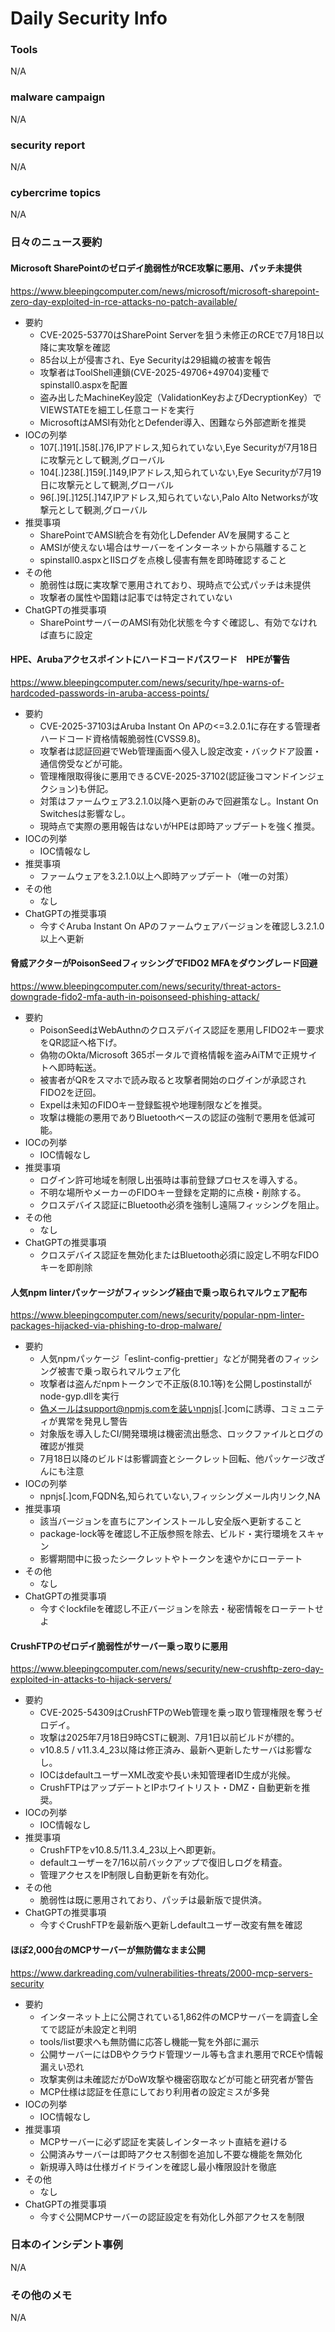 # Daily Security Info

### Tools
N/A

### malware campaign
N/A

### security report
N/A

### cybercrime topics
N/A

### 日々のニュース要約

#### Microsoft SharePointのゼロデイ脆弱性がRCE攻撃に悪用、パッチ未提供
https://www.bleepingcomputer.com/news/microsoft/microsoft-sharepoint-zero-day-exploited-in-rce-attacks-no-patch-available/

- 要約
    - CVE-2025-53770はSharePoint Serverを狙う未修正のRCEで7月18日以降に実攻撃を確認
    - 85台以上が侵害され、Eye Securityは29組織の被害を報告
    - 攻撃者はToolShell連鎖(CVE-2025-49706+49704)変種でspinstall0.aspxを配置
    - 盗み出したMachineKey設定（ValidationKeyおよびDecryptionKey）でVIEWSTATEを細工し任意コードを実行
    - MicrosoftはAMSI有効化とDefender導入、困難なら外部遮断を推奨
- IOCの列挙
    - 107[.]191[.]58[.]76,IPアドレス,知られていない,Eye Securityが7月18日に攻撃元として観測,グローバル
    - 104[.]238[.]159[.]149,IPアドレス,知られていない,Eye Securityが7月19日に攻撃元として観測,グローバル
    - 96[.]9[.]125[.]147,IPアドレス,知られていない,Palo Alto Networksが攻撃元として観測,グローバル
- 推奨事項
    - SharePointでAMSI統合を有効化しDefender AVを展開すること
    - AMSIが使えない場合はサーバーをインターネットから隔離すること
    - spinstall0.aspxとIISログを点検し侵害有無を即時確認すること
- その他
    - 脆弱性は既に実攻撃で悪用されており、現時点で公式パッチは未提供
    - 攻撃者の属性や国籍は記事では特定されていない
- ChatGPTの推奨事項
    - SharePointサーバーのAMSI有効化状態を今すぐ確認し、有効でなければ直ちに設定

#### HPE、Arubaアクセスポイントにハードコードパスワード　HPEが警告
https://www.bleepingcomputer.com/news/security/hpe-warns-of-hardcoded-passwords-in-aruba-access-points/

- 要約
    - CVE-2025-37103はAruba Instant On APの<=3.2.0.1に存在する管理者ハードコード資格情報脆弱性(CVSS9.8)。
    - 攻撃者は認証回避でWeb管理画面へ侵入し設定改変・バックドア設置・通信傍受などが可能。
    - 管理権限取得後に悪用できるCVE-2025-37102(認証後コマンドインジェクション)も併記。
    - 対策はファームウェア3.2.1.0以降へ更新のみで回避策なし。Instant On Switchesは影響なし。
    - 現時点で実際の悪用報告はないがHPEは即時アップデートを強く推奨。
- IOCの列挙
    - IOC情報なし
- 推奨事項
    - ファームウェアを3.2.1.0以上へ即時アップデート（唯一の対策）
- その他
    - なし
- ChatGPTの推奨事項
    - 今すぐAruba Instant On APのファームウェアバージョンを確認し3.2.1.0以上へ更新

#### 脅威アクターがPoisonSeedフィッシングでFIDO2 MFAをダウングレード回避
https://www.bleepingcomputer.com/news/security/threat-actors-downgrade-fido2-mfa-auth-in-poisonseed-phishing-attack/

- 要約
    - PoisonSeedはWebAuthnのクロスデバイス認証を悪用しFIDO2キー要求をQR認証へ格下げ。
    - 偽物のOkta/Microsoft 365ポータルで資格情報を盗みAiTMで正規サイトへ即時転送。
    - 被害者がQRをスマホで読み取ると攻撃者開始のログインが承認されFIDO2を迂回。
    - Expelは未知のFIDOキー登録監視や地理制限などを推奨。
    - 攻撃は機能の悪用でありBluetoothベースの認証の強制で悪用を低減可能。
- IOCの列挙
    - IOC情報なし
- 推奨事項
    - ログイン許可地域を制限し出張時は事前登録プロセスを導入する。
    - 不明な場所やメーカーのFIDOキー登録を定期的に点検・削除する。
    - クロスデバイス認証にBluetooth必須を強制し遠隔フィッシングを阻止。
- その他
    - なし
- ChatGPTの推奨事項
    - クロスデバイス認証を無効化またはBluetooth必須に設定し不明なFIDOキーを即削除

#### 人気npm linterパッケージがフィッシング経由で乗っ取られマルウェア配布
https://www.bleepingcomputer.com/news/security/popular-npm-linter-packages-hijacked-via-phishing-to-drop-malware/

- 要約
    - 人気npmパッケージ「eslint-config-prettier」などが開発者のフィッシング被害で乗っ取られマルウェア化
    - 攻撃者は盗んだnpmトークンで不正版(8.10.1等)を公開しpostinstallがnode-gyp.dllを実行
    - 偽メールはsupport@npmjs.comを装いnpnjs[.]comに誘導、コミュニティが異常を発見し警告
    - 対象版を導入したCI/開発環境は機密流出懸念、ロックファイルとログの確認が推奨
    - 7月18日以降のビルドは影響調査とシークレット回転、他パッケージ改ざんにも注意
- IOCの列挙
    - npnjs[.]com,FQDN名,知られていない,フィッシングメール内リンク,NA
- 推奨事項
    - 該当バージョンを直ちにアンインストールし安全版へ更新すること
    - package-lock等を確認し不正版参照を除去、ビルド・実行環境をスキャン
    - 影響期間中に扱ったシークレットやトークンを速やかにローテート
- その他
    - なし
- ChatGPTの推奨事項
    - 今すぐlockfileを確認し不正バージョンを除去・秘密情報をローテートせよ

#### CrushFTPのゼロデイ脆弱性がサーバー乗っ取りに悪用
https://www.bleepingcomputer.com/news/security/new-crushftp-zero-day-exploited-in-attacks-to-hijack-servers/

- 要約
    - CVE-2025-54309はCrushFTPのWeb管理を乗っ取り管理権限を奪うゼロデイ。
    - 攻撃は2025年7月18日9時CSTに観測、7月1日以前ビルドが標的。
    - v10.8.5 / v11.3.4_23以降は修正済み、最新へ更新したサーバは影響なし。
    - IOCはdefaultユーザーXML改変や長い未知管理者ID生成が兆候。
    - CrushFTPはアップデートとIPホワイトリスト・DMZ・自動更新を推奨。
- IOCの列挙
    - IOC情報なし
- 推奨事項
    - CrushFTPをv10.8.5/11.3.4_23以上へ即更新。
    - defaultユーザーを7/16以前バックアップで復旧しログを精査。
    - 管理アクセスをIP制限し自動更新を有効化。
- その他
    - 脆弱性は既に悪用されており、パッチは最新版で提供済。
- ChatGPTの推奨事項
    - 今すぐCrushFTPを最新版へ更新しdefaultユーザー改変有無を確認

#### ほぼ2,000台のMCPサーバーが無防備なまま公開
https://www.darkreading.com/vulnerabilities-threats/2000-mcp-servers-security

- 要約
    - インターネット上に公開されている1,862件のMCPサーバーを調査し全てで認証が未設定と判明
    - tools/list要求へも無防備に応答し機能一覧を外部に漏示
    - 公開サーバーにはDBやクラウド管理ツール等も含まれ悪用でRCEや情報漏えい恐れ
    - 攻撃実例は未確認だがDoW攻撃や機密窃取などが可能と研究者が警告
    - MCP仕様は認証を任意にしており利用者の設定ミスが多発
- IOCの列挙
    - IOC情報なし
- 推奨事項
    - MCPサーバーに必ず認証を実装しインターネット直結を避ける
    - 公開済みサーバーは即時アクセス制御を追加し不要な機能を無効化
    - 新規導入時は仕様ガイドラインを確認し最小権限設計を徹底
- その他
    - なし
- ChatGPTの推奨事項
    - 今すぐ公開MCPサーバーの認証設定を有効化し外部アクセスを制限

### 日本のインシデント事例
N/A

### その他のメモ
N/A